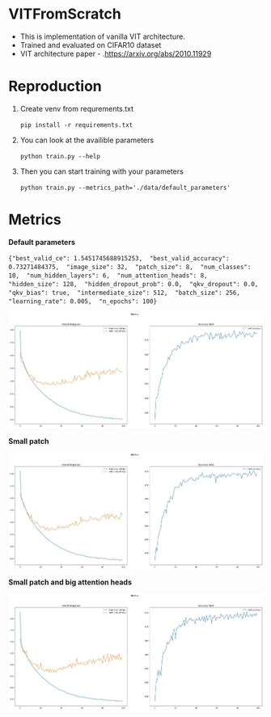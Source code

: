 # VITFromScratch
- This is implementation of vanilla VIT architecture. 
- Trained and evaluated on CIFAR10 dataset
- VIT architecture paper - .https://arxiv.org/abs/2010.11929

# Reproduction
1. Create venv from requrements.txt

    `pip install -r requirements.txt`

2. You can look at the availible parameters 

    `python train.py --help`

3. Then you can start training with your parameters

    `python train.py --metrics_path='./data/default_parameters'`

# Metrics 
**Default parameters**

  `{"best_valid_ce": 1.5451745688915253, 
  "best_valid_accuracy": 0.73271484375, 
  "image_size": 32, 
  "patch_size": 8, 
  "num_classes": 10, 
  "num_hidden_layers": 6, 
  "num_attention_heads": 8, 
  "hidden_size": 128, 
  "hidden_dropout_prob": 0.0, 
  "qkv_dropout": 0.0, 
  "qkv_bias": true, 
  "intermediate_size": 512, 
  "batch_size": 256,
  "learning_rate": 0.005, 
  "n_epochs": 100}`
  
  ![Alt](./data/default_parameters/metrics.jpg)

**Small patch**

![Alt](./data/small_patch/metrics.jpg)

**Small patch and big attention heads**

![Alt](./data/big_attention_heads_small_patch/metrics.jpg)
